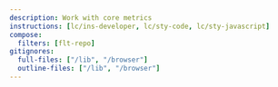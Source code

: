 ```yaml
---
description: Work with core metrics
instructions: [lc/ins-developer, lc/sty-code, lc/sty-javascript]
compose:
  filters: [flt-repo]
gitignores:
  full-files: ["/lib", "/browser"]
  outline-files: ["/lib", "/browser"]
---
```


